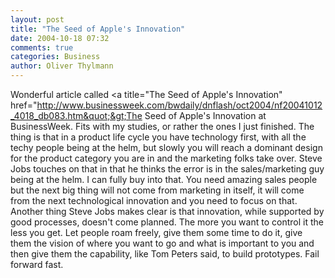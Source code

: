 ```yaml
---
layout: post
title: "The Seed of Apple's Innovation"
date: 2004-10-18 07:32
comments: true
categories: Business
author: Oliver Thylmann
---
```



Wonderful article called &lt;a title=&quot;The Seed of Apple's Innovation&quot; href=&quot;http://www.businessweek.com/bwdaily/dnflash/oct2004/nf20041012_4018_db083.htm&quot;&gt;The Seed of Apple's Innovation at BusinessWeek. Fits with my studies, or rather the ones I just finished. The thing is that in a product life cycle you have technology first, with all the techy people being at the helm, but slowly you will reach a dominant design for the product category you are in and the marketing folks take over. Steve Jobs touches on that in that he thinks the error is in the sales/marketing guy being at the helm. I can fully buy into that. You need amazing sales people but the next big thing will not come from marketing in itself, it will come from the next technological innovation and you need to focus on that. Another thing Steve Jobs makes clear is that innovation, while supported by good processes, doesn't come planned. The more you want to control it the less you get. Let people roam freely, give them some time to do it, give them the vision of where you want to go and what is important to you and then give them the capability, like Tom Peters said, to build prototypes. Fail forward fast.


